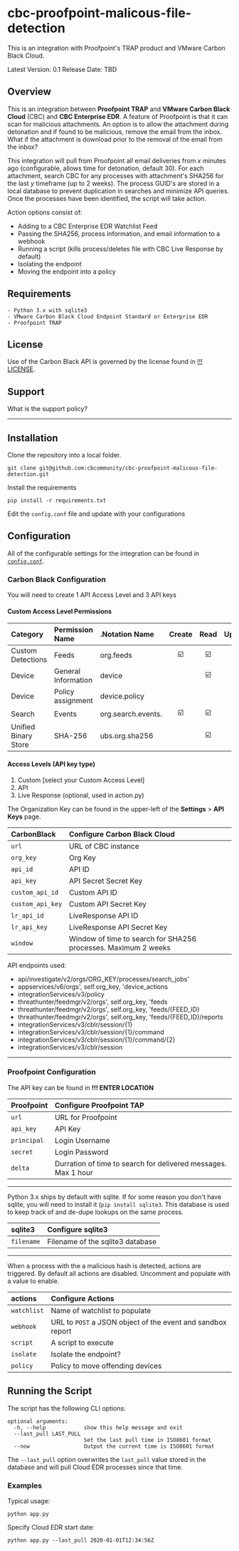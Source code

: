 # cbc-proofpoint-malicous-file-detection
This is an integration with Proofpoint's TRAP product and VMware Carbon Black Cloud.

Latest Version: 0.1
Release Date: TBD


## Overview

This is an integration between **Proofpoint TRAP** and **VMware Carbon Black Cloud** (CBC) and **CBC Enterprise EDR**.  A feature of Proofpoint is that it can scan for malicious attachments. An option is to allow the attachment during detonation and if found to be malicious, remove the email from the inbox. What if the attachment is download prior to the removal of the email from the inbox?

This integration will pull from Proofpoint all email deliveries from *x* minutes ago (configurable, allows time for detonation, default 30). For each attachment, search CBC for any processes with attachment's SHA256 for the last *y* timeframe (up to 2 weeks). The process GUID's are stored in a local database to prevent duplication in searches and minimize API queries. Once the processes have been identified, the script will take action.

Action options consist of:
   - Adding to a CBC Enterprise EDR Watchlist Feed
   - Passing the SHA256, process information, and email information to a webhook
   - Running a script (kills process/deletes file with CBC Live Response by default)
   - Isolating the endpoint
   - Moving the endpoint into a policy

## Requirements
    - Python 3.x with sqlite3
    - VMware Carbon Black Cloud Endpoint Standard or Enterprise EDR
    - Proofpoint TRAP

## License
Use of the Carbon Black API is governed by the license found in [!!! LICENSE]().

## Support
What is the support policy?

----

## Installation

Clone the repository into a local folder.

    git clone git@github.com:cbcommunity/cbc-proofpoint-malicous-file-detection.git

Install the requirements

    pip install -r requirements.txt

Edit the `config.conf` file and update with your configurations

## Configuration

All of the configurable settings for the integration can be found in [`config.conf`](cbcommunity/cbc-proofpoint-malicous-file-detection/blob/master/app/config.conf).

### Carbon Black Configuration
You will need to create 1 API Access Level and 3 API keys

#### Custom Access Level Permissions

|       Category       |   Permission Name   |    .Notation Name   |       Create       |        Read        |       Update       | Delete | Execute |
|:--------------------|:-------------------|:-------------------|:------------------:|:------------------:|:------------------:|:------:|:-------:|
| Custom Detections   | Feeds               | org.feeds           | :ballot_box_with_check: | :ballot_box_with_check: | :ballot_box_with_check: |        |         |
| Device               | General Information | device              |                    | :ballot_box_with_check: |                    |        |         |
| Device               | Policy assignment   | device.policy       |                    |                    | :ballot_box_with_check: |        |         |
| Search               | Events              | org.search.events.  | :ballot_box_with_check: | :ballot_box_with_check: |                    |        |         |
| Unified Binary Store | SHA-256             | ubs.org.sha256      |                    | :ballot_box_with_check: |                    |        |         |


#### Access Levels (API key type)
1. Custom [select your Custom Access Level]
2. API
3. Live Response (optional, used in action.py)

The Organization Key can be found in the upper-left of the **Settings** > **API Keys** page.

| CarbonBlack         | Configure Carbon Black Cloud       |
|:--------------------|:-----------------------------------|
| `url`               | URL of CBC instance                |
| `org_key`           | Org Key                            |
| `api_id`            | API ID                             |
| `api_key`           | API Secret Secret Key              |
| `custom_api_id`     | Custom API ID                      |
| `custom_api_key`    | Custom API Secret Key              |
| `lr_api_id`         | LiveResponse API ID                |
| `lr_api_key`        | LiveResponse API Secret Key        |
| `window`       | Window of time to search for SHA256 processes. Maximum 2 weeks |

API endpoints used:

- api/investigate/v2/orgs/ORG_KEY/processes/search_jobs'
- appservices/v6/orgs', self.org_key, 'device_actions
- integrationServices/v3/policy
- threathunter/feedmgr/v2/orgs', self.org_key, 'feeds
- threathunter/feedmgr/v2/orgs', self.org_key, 'feeds/{FEED_ID}
- threathunter/feedmgr/v2/orgs', self.org_key, 'feeds/{FEED_ID}/reports
- integrationServices/v3/cblr/session/{1}
- integrationServices/v3/cblr/session/{1}/command
- integrationServices/v3/cblr/session/{1}/command/{2}
- integrationServices/v3/cblr/session

----

### Proofpoint Configuration

The API key can be found in **!!! ENTER LOCATION**

| **Proofpoint**  | **Configure Proofpoint TAP**   |
|:----------------|:-------------------------------|
| `url`           | URL for Proofpoint             |
| `api_key`       | API Key                        |
| `principal`     | Login Username                 |
| `secret`        | Login Password                 |
| `delta`         | Durration of time to search for delivered messages. Max 1 hour |

----

Python 3.x ships by default with sqlite. If for some reason you don't have sqlite, you will need to install it (`pip install sqlite3`. This database is used to keep track of and de-dupe lookups on the same process.

| **sqlite3**         | **Configure sqlite3**              |
|:--------------------|:-----------------------------------|
| `filename`          | Filename of the sqlite3 database   |

----

When a process with the a malicious hash is detected, actions are triggered. By default all actions are disabled. Uncomment and populate with a value to enable.

| **actions**         | **Configure Actions**              |
|:--------------------|:-----------------------------------|
| `watchlist`         | Name of watchlist to populate      |
| `webhook`           | URL to `POST` a JSON object of the event and sandbox report |
| `script`            | A script to execute                |
| `isolate`           | Isolate the endpoint?              |
| `policy`            | Policy to move offending devices   |

## Running the Script

The script has the following CLI options:

    optional arguments:
      -h, --help            show this help message and exit
      --last_pull LAST_PULL
                            Set the last pull time in ISO8601 format
      --now                 Output the current time is ISO8601 format

The `--last_pull` option overwrites the `last_pull` value stored in the database and will pull Cloud EDR processes since that time.

### Examples

Typical usage:

    python app.py
    
Specify Cloud EDR start date:

    python app.py --last_pull 2020-01-01T12:34:56Z
